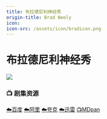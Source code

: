 ```yaml
---
title: 布拉德尼利神经秀
origin-title: Brad Neely
icon:
icon-src: /assets/icon/bradicon.png
---
```

# 布拉德尼利神经秀

![](/assets/image/bradneely.jpg)

### 📺 剧集资源 <Badge type="tip" text="电波字幕组" />

[☁️百度](https://pan.baidu.com/s/1JytTjNMzaPu1q0TkPBnabw?pwd=efpj) [☁️阿里](https://www.alipan.com/s/npEMaqBXh9L) [☁️夸克](https://pan.quark.cn/s/c43d35cb3958) [☁️迅雷](https://pan.xunlei.com/s/VO8b49wbohqdQpLYbtv4UqNGA1?pwd=zw9j#) [📺MDpan](https://pan.mdsub.top/%E5%B8%83%E6%8B%89%E5%BE%B7%E5%B0%BC%E5%88%A9%E7%A5%9E%E7%BB%8F%E7%A7%80)

